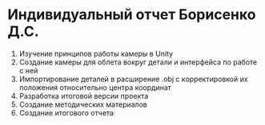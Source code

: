 # Индивидуальный отчет Борисенко Д.С.
1) Изучение принципов работы камеры в Unity
2) Создание камеры для облета вокруг детали и интерфейса по работе с ней
3) Импортирование деталей в расширение .obj с корректировкой их положения относительно центра координат
4) Разработка итоговой версии проекта
5) Создание методических материалов
6) Создание итогового отчета
